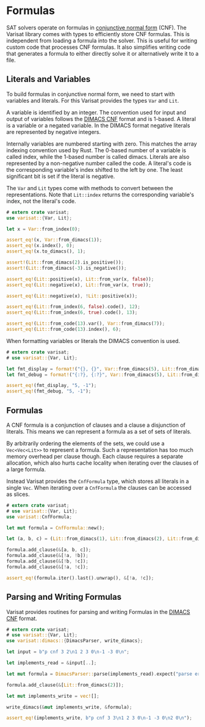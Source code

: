 # Formulas

SAT solvers operate on formulas in [conjunctive normal form][cnf] (CNF). The
Varisat library comes with types to efficiently store CNF formulas. This is
independent from loading a formula into the solver. This is useful for writing
custom code that processes CNF formulas. It also simplifies writing code that
generates a formula to either directly solve it or alternatively write it to a
file.

## Literals and Variables

To build formulas in conjunctive normal form, we need to start with variables
and literals. For this Varisat provides the types `Var` and `Lit`.

A variable is identified by an integer. The convention used for
input and output of variables follows the [DIMACS CNF][dimacs]
format and is 1-based. A literal is a variable or a negated variable. In the
DIMACS format negative literals are represented by negative integers.

Internally variables are numbered starting with zero. This matches the array
indexing convention used by Rust. The 0-based number of a variable is called
index, while the 1-based number is called dimacs. Literals are also represented
by a non-negative number called the code. A literal's code is the corresponding
variable's index shifted to the left by one. The least significant bit is set
if the literal is negative.

The `Var` and `Lit` types come with methods to convert between the
representations. Note that `Lit::index` returns the corresponding variable's
index, not the literal's code.

```rust
# extern crate varisat;
use varisat::{Var, Lit};

let x = Var::from_index(0);

assert_eq!(x, Var::from_dimacs(1));
assert_eq!(x.index(), 0);
assert_eq!(x.to_dimacs(), 1);

assert!(Lit::from_dimacs(2).is_positive());
assert!(Lit::from_dimacs(-3).is_negative());

assert_eq!(Lit::positive(x), Lit::from_var(x, false));
assert_eq!(Lit::negative(x), Lit::from_var(x, true));

assert_eq!(Lit::negative(x), !Lit::positive(x));

assert_eq!(Lit::from_index(6, false).code(), 12);
assert_eq!(Lit::from_index(6, true).code(), 13);

assert_eq!(Lit::from_code(13).var(), Var::from_dimacs(7));
assert_eq!(Lit::from_code(13).index(), 6);
```

When formatting variables or literals the DIMACS convention is used.

```rust
# extern crate varisat;
# use varisat::{Var, Lit};

let fmt_display = format!("{}, {}", Var::from_dimacs(5), Lit::from_dimacs(-1));
let fmt_debug = format!("{:?}, {:?}", Var::from_dimacs(5), Lit::from_dimacs(-1));

assert_eq!(fmt_display, "5, -1");
assert_eq!(fmt_debug, "5, -1");
```

## Formulas

A CNF formula is a conjunction of clauses and a clause a disjunction of
literals. This means we can represent a formula as a set of sets of literals.

By arbitrarily ordering the elements of the sets, we could use a
`Vec<Vec<Lit>>` to represent a formula. Such a representation has too much
memory overhead per clause though. Each clause requires a separate allocation,
which also hurts cache locality when iterating over the clauses of a large
formula.

Instead Varisat provides the `CnfFormula` type, which stores all literals in a
single `Vec`. When iterating over a `CnfFormula` the clauses can be accessed as
slices.

```rust
# extern crate varisat;
# use varisat::{Var, Lit};
use varisat::CnfFormula;

let mut formula = CnfFormula::new();

let (a, b, c) = (Lit::from_dimacs(1), Lit::from_dimacs(2), Lit::from_dimacs(3));

formula.add_clause(&[a, b, c]);
formula.add_clause(&[!a, !b]);
formula.add_clause(&[!b, !c]);
formula.add_clause(&[!a, !c]);

assert_eq!(formula.iter().last().unwrap(), &[!a, !c]);
```

## Parsing and Writing Formulas

Varisat provides routines for parsing and writing Formulas in the [DIMACS
CNF][dimacs] format.

```rust
# extern crate varisat;
# use varisat::{Var, Lit};
use varisat::dimacs::{DimacsParser, write_dimacs};

let input = b"p cnf 3 2\n1 2 3 0\n-1 -3 0\n";

let implements_read = &input[..];

let mut formula = DimacsParser::parse(implements_read).expect("parse error");

formula.add_clause(&[Lit::from_dimacs(2)]);

let mut implements_write = vec![];

write_dimacs(&mut implements_write, &formula);

assert_eq!(implements_write, b"p cnf 3 3\n1 2 3 0\n-1 -3 0\n2 0\n");
```

[cnf]: https://en.wikipedia.org/wiki/Conjunctive_normal_form
[dimacs]: (../formats/dimacs.md)
